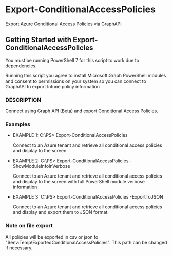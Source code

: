 # Export-ConditionalAccessPolicies
Export Azure Conditional Access Policies via GraphAPI

## Getting Started with Export-ConditionalAccessPolicies

You must be running PowerShell 7 for this script to work due to dependencies.

Running this script you agree to install Microsoft.Graph PowerShell modules and consent to permissions on your system so you can connect to GraphAPI to export Intune policy information

### DESCRIPTION

Connect using Graph API (Beta) and export Conditional Access Policies.

### Examples

- EXAMPLE 1: C:\PS> Export-ConditionalAccessPolicies

    Connect to an Azure tenant and retrieve all conditional access policies and display to the screen

- EXAMPLE 2: C:\PS> Export-ConditionalAccessPolicies -ShowModuleInfoInVerbose

    Connect to an Azure tenant and retrieve all conditional access policies and display to the screen with full PowerShell module verbose information

- EXAMPLE 3: C:\PS> Export-ConditionalAccessPolicies -ExportToJSON

    Connect to an Azure tenant and retrieve all conditional access policies and display and export them to JSON format.

### Note on file export

All policies will be exported in csv or json to "$env:Temp\ExportedConditionalAccessPolicies". This path can be changed if necessary.